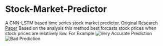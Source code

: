 # Stock-Market-Predictor
A CNN-LSTM based time series stock market predictor.
[Original Research Paper](https://github.com/cyberbyte53/Stock-Market-Predictor/blob/main/CNN-LSTM.pdf)
Based on the analysis this method best forcasts stock prices when stock prices are relatively low.
For Example
![Very Accurate Prediction](https://github.com/cyberbyte53/Stock-Market-Predictor/blob/main/Results/TRANSCHEM.png)
![Bad Prediction](https://github.com/cyberbyte53/Stock-Market-Predictor/blob/main/Results/RELIANCE.png)
